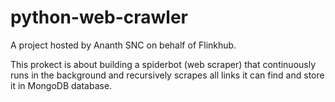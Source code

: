 # python-web-crawler
A project hosted by Ananth SNC on behalf of Flinkhub.

This prokect is about building a spiderbot (web scraper) that continuously runs in the background and recursively scrapes all
links it can find and store it in MongoDB database.



